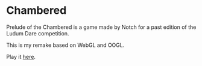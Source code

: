 Chambered
=========

Prelude of the Chambered is a game made by Notch for a past edition of the Ludum Dare competition.

This is my remake based on WebGL and OOGL.

Play it [here](http://oogljs.com/chambered/).
